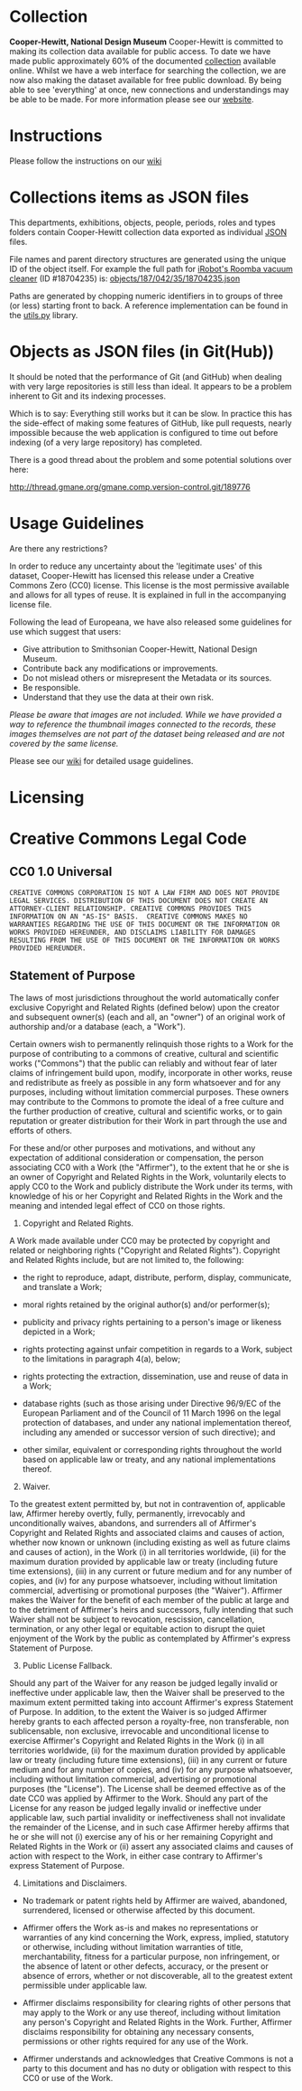 Collection
==========

**Cooper-Hewitt, National Design Museum** Cooper-Hewitt is committed to making its collection data available for public access. To date we have made public approximately 60% of the documented [collection](http://collection.cooperhewitt.org) available online. Whilst we have a web interface for searching the collection, we are now also making the dataset available for free public download. By being able to see 'everything' at once, new connections and understandings may be able to be made. For more information please see our [website](http://cooperhewitt.org/data).

Instructions
============
Please follow the instructions on our [wiki](https://github.com/cooperhewitt/collection/wiki)

Collections items as JSON files
============

This departments, exhibitions, objects, people, periods, roles and types folders
contain Cooper-Hewitt collection data exported as individual
[JSON](http://www.json.org/) files.

File names and parent directory structures are generated using the unique ID of
the object itself. For example the full path for [iRobot's Roomba vacuum
cleaner](http://collection.cooperhewitt.org/objects/18704235/) (ID #18704235)
is: [objects/187/042/35/18704235.json](blob/master/objects/187/042/35/18704235.json)

Paths are generated by chopping numeric identifiers in to groups of three (or
less) starting front to back. A reference implementation can be found in the
[utils.py](/blob/master/bin/utils.py) library.

Objects as JSON files (in Git(Hub))
============

It should be noted that the performance of Git (and GitHub) when dealing with
very large repositories is still less than ideal. It appears to be a problem
inherent to Git and its indexing processes.

Which is to say: Everything still works but it can be slow. In practice this has
the side-effect of making some features of GitHub, like pull requests, nearly
impossible because the web application is configured to time out before indexing
(of a very large repository) has completed.

There is a good thread about the problem and some potential solutions over here:

http://thread.gmane.org/gmane.comp.version-control.git/189776

Usage Guidelines
================
Are there any restrictions?

In order to reduce any uncertainty about the 'legitimate uses' of this dataset, Cooper-Hewitt has licensed this release under a Creative Commons Zero (CC0) license. This license is the most permissive available and allows for all types of reuse. It is explained in full in the accompanying license file.

Following the lead of Europeana, we have also released some guidelines for use which suggest that users:

* Give attribution to Smithsonian Cooper-Hewitt, National Design Museum.
* Contribute back any modifications or improvements.
* Do not mislead others or misrepresent the Metadata or its sources.
* Be responsible.
* Understand that they use the data at their own risk.

*Please be aware that images are not included. While we have provided a way to reference the thumbnail images connected to the records, these images themselves are not part of the dataset being released and are not covered by the same license.*

Please see our [wiki](https://github.com/cooperhewitt/collection/wiki/Date-Usage-Guidelines) for detailed usage guidelines. 

Licensing
=========

# Creative Commons Legal Code

## CC0 1.0 Universal

    CREATIVE COMMONS CORPORATION IS NOT A LAW FIRM AND DOES NOT PROVIDE
    LEGAL SERVICES. DISTRIBUTION OF THIS DOCUMENT DOES NOT CREATE AN
    ATTORNEY-CLIENT RELATIONSHIP. CREATIVE COMMONS PROVIDES THIS
    INFORMATION ON AN "AS-IS" BASIS.  CREATIVE COMMONS MAKES NO
    WARRANTIES REGARDING THE USE OF THIS DOCUMENT OR THE INFORMATION OR
    WORKS PROVIDED HEREUNDER, AND DISCLAIMS LIABILITY FOR DAMAGES
    RESULTING FROM THE USE OF THIS DOCUMENT OR THE INFORMATION OR WORKS
    PROVIDED HEREUNDER.

## Statement of Purpose

The laws of most jurisdictions throughout the world automatically confer
exclusive Copyright and Related Rights (defined below) upon the creator and
subsequent owner(s) (each and all, an "owner") of an original work of authorship
and/or a database (each, a "Work").

Certain owners wish to permanently relinquish those rights to a Work for the
purpose of contributing to a commons of creative, cultural and scientific works
("Commons") that the public can reliably and without fear of later claims of
infringement build upon, modify, incorporate in other works, reuse and
redistribute as freely as possible in any form whatsoever and for any purposes,
including without limitation commercial purposes. These owners may contribute to
the Commons to promote the ideal of a free culture and the further production of
creative, cultural and scientific works, or to gain reputation or greater
distribution for their Work in part through the use and efforts of others.

For these and/or other purposes and motivations, and without any expectation of
additional consideration or compensation, the person associating CC0 with a Work
(the "Affirmer"), to the extent that he or she is an owner of Copyright and
Related Rights in the Work, voluntarily elects to apply CC0 to the Work and
publicly distribute the Work under its terms, with knowledge of his or her
Copyright and Related Rights in the Work and the meaning and intended legal
effect of CC0 on those rights.

1. Copyright and Related Rights.

A Work made available under CC0 may be protected by copyright and related or
neighboring rights ("Copyright and Related Rights").  Copyright and Related
Rights include, but are not limited to, the following:

*   the right to reproduce, adapt, distribute, perform, display,
    communicate, and translate a Work;

*   moral rights retained by the original author(s) and/or performer(s);

*   publicity and privacy rights pertaining to a person's image or likeness
    depicted in a Work;

*   rights protecting against unfair competition in regards to a Work,
    subject to the limitations in paragraph 4(a), below;

*   rights protecting the extraction, dissemination, use and reuse of data
    in a Work;

*   database rights (such as those arising under Directive 96/9/EC of the
    European Parliament and of the Council of 11 March 1996 on the legal
    protection of databases, and under any national implementation thereof,
    including any amended or successor version of such directive); and

*   other similar, equivalent or corresponding rights throughout the world
    based on applicable law or treaty, and any national implementations
    thereof.

2. Waiver.

To the greatest extent permitted by, but not in contravention of,
applicable law, Affirmer hereby overtly, fully, permanently, irrevocably
and unconditionally waives, abandons, and surrenders all of Affirmer's
Copyright and Related Rights and associated claims and causes of action,
whether now known or unknown (including existing as well as future claims
and causes of action), in the Work (i) in all territories worldwide, (ii)
for the maximum duration provided by applicable law or treaty (including
future time extensions), (iii) in any current or future medium and for any
number of copies, and (iv) for any purpose whatsoever, including without
limitation commercial, advertising or promotional purposes (the "Waiver").
Affirmer makes the Waiver for the benefit of each member of the public at
large and to the detriment of Affirmer's heirs and successors, fully
intending that such Waiver shall not be subject to revocation, rescission,
cancellation, termination, or any other legal or equitable action to
disrupt the quiet enjoyment of the Work by the public as contemplated by
Affirmer's express Statement of Purpose.

3. Public License Fallback.

Should any part of the Waiver for any reason be judged legally invalid or
ineffective under applicable law, then the Waiver shall be preserved to the
maximum extent permitted taking into account Affirmer's express Statement
of Purpose. In addition, to the extent the Waiver is so judged Affirmer
hereby grants to each affected person a royalty-free, non transferable, non
sublicensable, non exclusive, irrevocable and unconditional license to
exercise Affirmer's Copyright and Related Rights in the Work (i) in all
territories worldwide, (ii) for the maximum duration provided by applicable
law or treaty (including future time extensions), (iii) in any current or
future medium and for any number of copies, and (iv) for any purpose
whatsoever, including without limitation commercial, advertising or
promotional purposes (the "License"). The License shall be deemed effective
as of the date CC0 was applied by Affirmer to the Work. Should any part of
the License for any reason be judged legally invalid or ineffective under
applicable law, such partial invalidity or ineffectiveness shall not
invalidate the remainder of the License, and in such case Affirmer hereby
affirms that he or she will not (i) exercise any of his or her remaining
Copyright and Related Rights in the Work or (ii) assert any associated
claims and causes of action with respect to the Work, in either case
contrary to Affirmer's express Statement of Purpose.

4. Limitations and Disclaimers.

*  No trademark or patent rights held by Affirmer are waived, abandoned,
    surrendered, licensed or otherwise affected by this document.

*  Affirmer offers the Work as-is and makes no representations or
    warranties of any kind concerning the Work, express, implied, statutory
    or otherwise, including without limitation warranties of title,
    merchantability, fitness for a particular purpose, non infringement, or
    the absence of latent or other defects, accuracy, or the present or
    absence of errors, whether or not discoverable, all to the greatest
    extent permissible under applicable law.

*  Affirmer disclaims responsibility for clearing rights of other persons
    that may apply to the Work or any use thereof, including without
    limitation any person's Copyright and Related Rights in the Work.
    Further, Affirmer disclaims responsibility for obtaining any necessary
    consents, permissions or other rights required for any use of the Work.

*  Affirmer understands and acknowledges that Creative Commons is not a
    party to this document and has no duty or obligation with respect to
    this CC0 or use of the Work.

